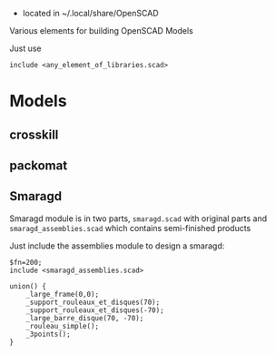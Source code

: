 * located in ~/.local/share/OpenSCAD

Various elements for building OpenSCAD Models

Just use

```
include <any_element_of_libraries.scad>
```

# Models

## crosskill

## packomat

## Smaragd

Smaragd module is in two parts, `smaragd.scad` with original parts and `smaragd_assemblies.scad` which contains semi-finished products

Just include the assemblies module to design a smaragd:
```
$fn=200;
include <smaragd_assemblies.scad>

union() {
    _large_frame(0,0);
    _support_rouleaux_et_disques(70);
    _support_rouleaux_et_disques(-70);
    _large_barre_disque(70, -70);
    _rouleau_simple();
    _3points();
}
```

